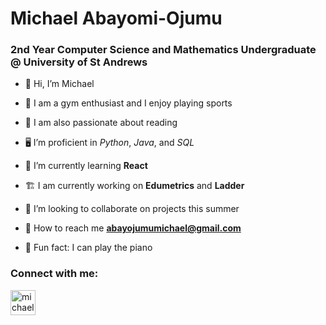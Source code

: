 <h1 align="left">Michael Abayomi-Ojumu</h1>
<h3 align="left">2nd Year Computer Science and Mathematics Undergraduate @ University of St Andrews</h3>

- 👋 Hi, I’m Michael
 
- 💪 I am a gym enthusiast and I enjoy playing sports  

- 📖 I am also passionate about reading  

- 🖥️ I’m proficient in *Python*, *Java*, and *SQL*  

- 🚀 I’m currently learning **React**  

- 🏗️ I am currently working on **Edumetrics** and **Ladder**

- 🤝 I’m looking to collaborate on projects this summer  

- 📧 How to reach me **abayojumumichael@gmail.com**  

- 🎹 Fun fact: I can play the piano 

<h3 align="left">Connect with me:</h3>
<p align="left">
<a href="https://www.linkedin.com/in/michael-abayomi-ojumu/" target="blank"><img align="center" src="https://pngimg.com/uploads/linkedIn/linkedIn_PNG8.png" alt="michael-abayomi-ojumu" height="40" width="40" /></a>
</p>
<!---
abayojumumichael/abayojumumichael is a ✨ special ✨ repository because its `README.md` (this file) appears on your GitHub profile.
You can click the Preview link to take a look at your changes.
--->
